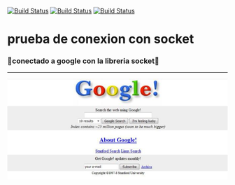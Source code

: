[![Build Status](https://img.shields.io/badge/Python-3.7-green?logo=python)]()
[![Build Status](https://img.shields.io/badge/Libreria-Socket-Blue?logo=python)]()
[![Build Status](https://img.shields.io/badge/Libreria-Sys-Red?logo=python)]()



# prueba de conexion con socket
### :toilet:conectado a google con la libreria socket:toilet:


_______________________________________________________________________________________________________________________
![Alt text](https://github.com/BarbatosRE/prueba-de-conexion-con-socket/blob/master/IMG.jpg?raw=true "Title")
